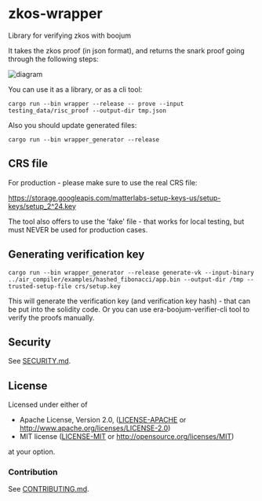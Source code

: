# zkos-wrapper
Library for verifying zkos with boojum

It takes the zkos proof (in json format), and returns the snark proof going through the following steps:

![diagram](diagram.svg)

You can use it as a library, or as a cli tool:

```
cargo run --bin wrapper --release -- prove --input testing_data/risc_proof --output-dir tmp.json
```

Also you should update generated files:
```
cargo run --bin wrapper_generator --release
```

## CRS file

For production - please make sure to use the real CRS file:

https://storage.googleapis.com/matterlabs-setup-keys-us/setup-keys/setup_2^24.key

The tool also offers to use the 'fake' file - that works for local testing, but must NEVER be used for production cases.

## Generating verification key


```shell
cargo run --bin wrapper_generator --release generate-vk --input-binary ../air_compiler/examples/hashed_fibonacci/app.bin --output-dir /tmp --trusted-setup-file crs/setup.key
```

This will generate the verification key (and verification key hash) - that can be put into the solidity code.
Or you can use era-boojum-verifier-cli tool to verify the proofs manually.

## Security

See [SECURITY.md](./SECURITY.md).

## License

Licensed under either of

 * Apache License, Version 2.0, ([LICENSE-APACHE](LICENSE-APACHE) or http://www.apache.org/licenses/LICENSE-2.0)
 * MIT license ([LICENSE-MIT](LICENSE-MIT) or http://opensource.org/licenses/MIT)

at your option.

### Contribution

See [CONTRIBUTING.md](./CONTRIBUTING.md).